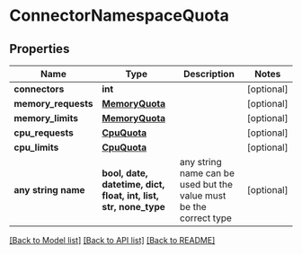# ConnectorNamespaceQuota


## Properties
Name | Type | Description | Notes
------------ | ------------- | ------------- | -------------
**connectors** | **int** |  | [optional] 
**memory_requests** | [**MemoryQuota**](MemoryQuota.md) |  | [optional] 
**memory_limits** | [**MemoryQuota**](MemoryQuota.md) |  | [optional] 
**cpu_requests** | [**CpuQuota**](CpuQuota.md) |  | [optional] 
**cpu_limits** | [**CpuQuota**](CpuQuota.md) |  | [optional] 
**any string name** | **bool, date, datetime, dict, float, int, list, str, none_type** | any string name can be used but the value must be the correct type | [optional]

[[Back to Model list]](../README.md#documentation-for-models) [[Back to API list]](../README.md#documentation-for-api-endpoints) [[Back to README]](../README.md)


